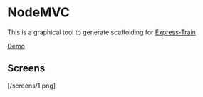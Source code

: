 # NodeMVC

This is a graphical tool to generate scaffolding for [Express-Train](https://github.com/autoric/express-train)

[Demo](http://nodemvc.herokuapp.com)

## Screens
[/screens/1.png]
